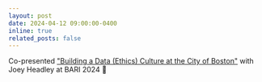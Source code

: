 ```yaml
---
layout: post
date: 2024-04-12 09:00:00-0400
inline: true
related_posts: false
---
```


Co-presented ["Building a Data (Ethics) Culture at the City of Boston"](https://cssh.northeastern.edu/bari/bari-conference-2024-greater-bostons-annual-insight-to-impact-summit/#SESS3) with Joey Headley at BARI 2024 🤠
